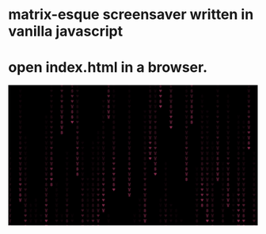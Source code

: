 # matrix-esque screensaver written in vanilla javascript
# open index.html in a browser.

![alt text](screenCapture.gif)
